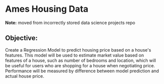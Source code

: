 # Ames Housing Data

**Note:** moved from incorrectly stored data science projects repo

## Objective: 

Create a Regression Model to predict housing price based on a house's features. This model will be used to estimate market value based on features of a house, such as number of bedrooms and location, which will be useful for users who are shopping for a house when negotiating price. Performance will be measured by difference between model prediction and actual house price.


